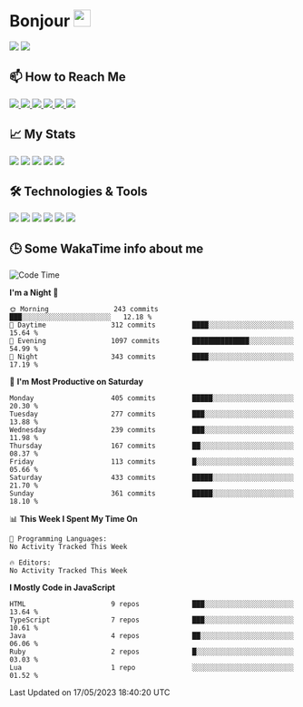 # Bonjour <img src="https://raw.githubusercontent.com/MartinHeinz/MartinHeinz/master/wave.gif" width="30px">

<!--
Here are some ideas to get you started:

- 🔭 I’m currently working on ...
- 🌱 I’m currently learning ...
- 👯 I’m looking to collaborate on ...
- 🤔 I’m looking for help with ...
- 💬 Ask me about ...
- 📫 How to reach me: ...
- 😄 Pronouns: ...
- ⚡ Fun fact: ...
-->

<p>
  <img src="https://github-readme-stats.vercel.app/api?username=ravehunter05&count_private=true&show_icons=true&theme=graywhite&line_height=30&hide_border=true">
  <img src="https://github-readme-stats.vercel.app/api/top-langs/?username=ravehunter05&hide=html,css&theme=graywhite&hide_border=true">
</p>


## 📫 How to Reach Me

<p>
 <a href="https://RaveHunter05.github.io">
  <img src="https://img.shields.io/badge/ravehunter05-%23206A5D.svg?&style=for-the-badge&logo=jquery&logoColor=white" />
 </a>

 <a href="https://www.linkedin.com/in/paul-sotelo-rocha-68733687/">
  <img src="https://img.shields.io/badge/connect-%230077B5.svg?&style=for-the-badge&logo=linkedin&logoColor=white" />
 </a>

 <a href="https://join.skype.com/invite/viy3VgZfhRKv">
  <img src="https://img.shields.io/badge/chat-%2300AFF0.svg?&style=for-the-badge&logo=skype&logoColor=white" />
 </a>

 <a href="mailto:paulsotelo97@gmail.com">
  <img src="https://img.shields.io/badge/email-%23C14438.svg?&style=for-the-badge&logo=Gmail&logoColor=white" />
 </a>

 <a href="https://wa.me/50577312543">
  <img src="https://img.shields.io/badge/Whatsapp-%2300BFA5.svg?&style=for-the-badge&logo=Whatsapp&logoColor=white" />
 </a>
  
   <a href="https://telegram.me/RaveHunter05">
  <img src="https://img.shields.io/badge/Telegram-%23206A5D.svg?&style=for-the-badge&logo=Telegram&logoColor=white" />
 </a>
</p>

## 📈 My Stats

<p>
    <img src="https://badges.pufler.dev/visits/ravehunter05/ravehunter05?style=flat-square&color=green&logo=github">
    <img src="https://badges.pufler.dev/years/ravehunter05?style=flat-square&color=green&logo=github">
    <img src="https://badges.pufler.dev/repos/ravehunter05?style=flat-square&color=green&logo=github">
    <img src="https://badges.pufler.dev/gists/ravehunter05?style=flat-square&color=green&logo=github">
    <img src="https://badges.pufler.dev/commits/monthly/ravehunter05?style=flat-square&color=green&logo=github">
</p>

## 🛠️ Technologies & Tools

<p>

![](https://img.shields.io/badge/OS-Linux-informational?style=flat&logo=linux&logoColor=white&color=2bbc8a)
![](https://img.shields.io/badge/Code-Python-informational?style=flat&logo=python&logoColor=white&color=2bbc8a)
![](https://img.shields.io/badge/Code-JavaScript-informational?style=flat&logo=javascript&VdlogoColor=white&color=2bbc8a)
![](https://img.shields.io/badge/Code-React-informational?style=flat&logo=react&VdlogoColor=white&color=2bbc8a)
![](https://img.shields.io/badge/Code-Node.js-informational?style=flat&logo=node.js&VdlogoColor=white&color=2bbc8a)
![](https://img.shields.io/badge/Tools-Docker-informational?style=flat&logo=docker&VdlogoColor=white&color=2bbc8a)

</p>

## 🕒 Some WakaTime info about me

<!--START_SECTION:waka-->
![Code Time](http://img.shields.io/badge/Code%20Time-939%20hrs%2032%20mins-blue)

**I'm a Night 🦉** 

```text
🌞 Morning                243 commits         ███░░░░░░░░░░░░░░░░░░░░░░   12.18 % 
🌆 Daytime                312 commits         ████░░░░░░░░░░░░░░░░░░░░░   15.64 % 
🌃 Evening                1097 commits        ██████████████░░░░░░░░░░░   54.99 % 
🌙 Night                  343 commits         ████░░░░░░░░░░░░░░░░░░░░░   17.19 % 
```
📅 **I'm Most Productive on Saturday** 

```text
Monday                   405 commits         █████░░░░░░░░░░░░░░░░░░░░   20.30 % 
Tuesday                  277 commits         ███░░░░░░░░░░░░░░░░░░░░░░   13.88 % 
Wednesday                239 commits         ███░░░░░░░░░░░░░░░░░░░░░░   11.98 % 
Thursday                 167 commits         ██░░░░░░░░░░░░░░░░░░░░░░░   08.37 % 
Friday                   113 commits         █░░░░░░░░░░░░░░░░░░░░░░░░   05.66 % 
Saturday                 433 commits         █████░░░░░░░░░░░░░░░░░░░░   21.70 % 
Sunday                   361 commits         █████░░░░░░░░░░░░░░░░░░░░   18.10 % 
```


📊 **This Week I Spent My Time On** 

```text
💬 Programming Languages: 
No Activity Tracked This Week

🔥 Editors: 
No Activity Tracked This Week
```

**I Mostly Code in JavaScript** 

```text
HTML                     9 repos             ███░░░░░░░░░░░░░░░░░░░░░░   13.64 % 
TypeScript               7 repos             ███░░░░░░░░░░░░░░░░░░░░░░   10.61 % 
Java                     4 repos             ██░░░░░░░░░░░░░░░░░░░░░░░   06.06 % 
Ruby                     2 repos             █░░░░░░░░░░░░░░░░░░░░░░░░   03.03 % 
Lua                      1 repo              ░░░░░░░░░░░░░░░░░░░░░░░░░   01.52 % 
```




 Last Updated on 17/05/2023 18:40:20 UTC
<!--END_SECTION:waka-->
